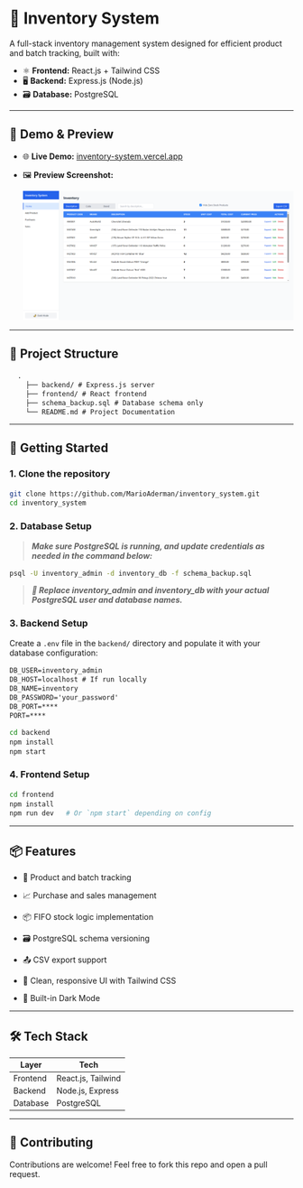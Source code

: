 # 🧾 Inventory System

A full-stack inventory management system designed for efficient product and batch tracking, built with:

- ⚛️ **Frontend:** React.js + Tailwind CSS
- 🖥️ **Backend:** Express.js (Node.js)
- 🗃️ **Database:** PostgreSQL

---

## 🔗 Demo & Preview

- 🌐 **Live Demo:** [inventory-system.vercel.app](https://inventory-system-rust-three.vercel.app/)  
- 🖼️ **Preview Screenshot:**

  ![Inventory System Screenshot](./assets/screenshot.png)

---

## 📁 Project Structure

```text
  .
    ├── backend/ # Express.js server 
    ├── frontend/ # React frontend  
    ├── schema_backup.sql # Database schema only 
    └── README.md # Project Documentation
```

---

## 🚀 Getting Started

### 1. Clone the repository

```bash
git clone https://github.com/MarioAderman/inventory_system.git
cd inventory_system
```

### 2. Database Setup

> ***Make sure PostgreSQL is running, and update credentials as needed in the command below:***

```bash
psql -U inventory_admin -d inventory_db -f schema_backup.sql
```
> ***🔧 Replace inventory_admin and inventory_db with your actual PostgreSQL user and database names.***

### 3. Backend Setup

Create a `.env` file in the `backend/` directory and populate it with your database configuration:

 ```text
DB_USER=inventory_admin
DB_HOST=localhost # If run locally
DB_NAME=inventory
DB_PASSWORD='your_password'
DB_PORT=****
PORT=****
```

```bash
cd backend
npm install
npm start
```

### 4. Frontend Setup

```bash
cd frontend
npm install
npm run dev   # Or `npm start` depending on config
```

---

## 📦 Features

- 🔄 Product and batch tracking

- 📈 Purchase and sales management

- 📦 FIFO stock logic implementation

- 🗃️ PostgreSQL schema versioning

- 📤 CSV export support

- 🧼 Clean, responsive UI with Tailwind CSS

- 🌙 Built-in Dark Mode 

---

## 🛠 Tech Stack

|Layer	   | Tech             |
|----------|------------------|
|Frontend  |React.js, Tailwind|
|Backend   |Node.js, Express  |
|Database  |PostgreSQL        |

---

## 🤝 Contributing

Contributions are welcome! Feel free to fork this repo and open a pull request.
